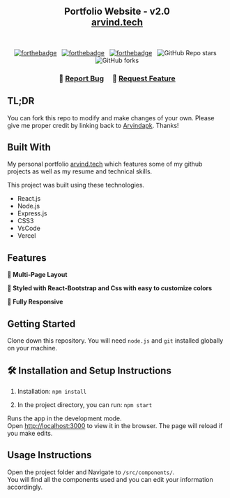 <h2 align="center">
  Portfolio Website - v2.0<br/>
  <a href="https://arvind-portfolio-wine.vercel.app/" target="_blank">arvind.tech</a>
</h2>
<br/>
<center>

[![forthebadge](https://forthebadge.com/images/badges/built-with-love.svg)](https://forthebadge.com) &nbsp;
[![forthebadge](https://forthebadge.com/images/badges/made-with-javascript.svg)](https://forthebadge.com) &nbsp;
[![forthebadge](https://forthebadge.com/images/badges/open-source.svg)](https://forthebadge.com) &nbsp;
![GitHub Repo stars](https://img.shields.io/github/stars/Arvindapk/Portfolio?color=red&logo=github&style=for-the-badge) &nbsp;
![GitHub forks](https://img.shields.io/github/forks/Arvindapk/Portfolio?color=red&logo=github&style=for-the-badge)

</center>

<h3 align="center">
    🔹
    <a href="https://github.com/arvindpatnaik7/Arvind_Portfolio/issues">Report Bug</a> &nbsp; &nbsp;
    🔹
    <a href="https://github.com/arvindpatnaik7/Arvind_Portfolio/issues">Request Feature</a>
</h3>

## TL;DR

You can fork this repo to modify and make changes of your own. Please give me proper credit by linking back to [Arvindapk](https://github.com/arvindpatnaik7/Arvind_Portfolio). Thanks!

## Built With

My personal portfolio <a href="https://arvind-portfolio-wine.vercel.app/" target="_blank">arvind.tech</a> which features some of my github projects as well as my resume and technical skills.<br/>

This project was built using these technologies.

- React.js
- Node.js
- Express.js
- CSS3
- VsCode
- Vercel

## Features

**📖 Multi-Page Layout**

**🎨 Styled with React-Bootstrap and Css with easy to customize colors**

**📱 Fully Responsive**

## Getting Started

Clone down this repository. You will need `node.js` and `git` installed globally on your machine.

## 🛠 Installation and Setup Instructions

1. Installation: `npm install`

2. In the project directory, you can run: `npm start`

Runs the app in the development mode.\
Open [http://localhost:3000](http://localhost:3000) to view it in the browser.
The page will reload if you make edits.

## Usage Instructions

Open the project folder and Navigate to `/src/components/`. <br/>
You will find all the components used and you can edit your information accordingly.
